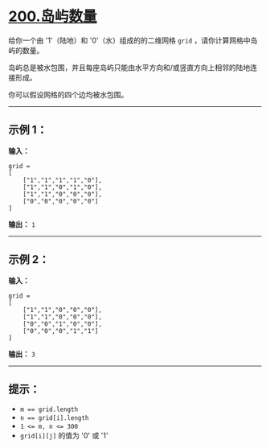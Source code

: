 # [200.岛屿数量](https://leetcode.cn/problems/number-of-islands/description)

给你一个由 '1'（陆地）和 '0'（水）组成的的二维网格 `grid` ，请你计算网格中岛屿的数量。

岛屿总是被水包围，并且每座岛屿只能由水平方向和/或竖直方向上相邻的陆地连接形成。

你可以假设网格的四个边均被水包围。

---

## 示例 1：

**输入：** 
```
grid = 
[
    ["1","1","1","1","0"],
    ["1","1","0","1","0"],
    ["1","1","0","0","0"],
    ["0","0","0","0","0"]
]
```

**输出：** `1`

---

## 示例 2：

**输入：** 
```
grid = 
[
    ["1","1","0","0","0"],
    ["1","1","0","0","0"],
    ["0","0","1","0","0"],
    ["0","0","0","1","1"]
]
```

**输出：** `3`

---

## 提示：

- `m == grid.length`
- `n == grid[i].length`
- `1 <= m, n <= 300`
- `grid[i][j]` 的值为 '0' 或 '1' 